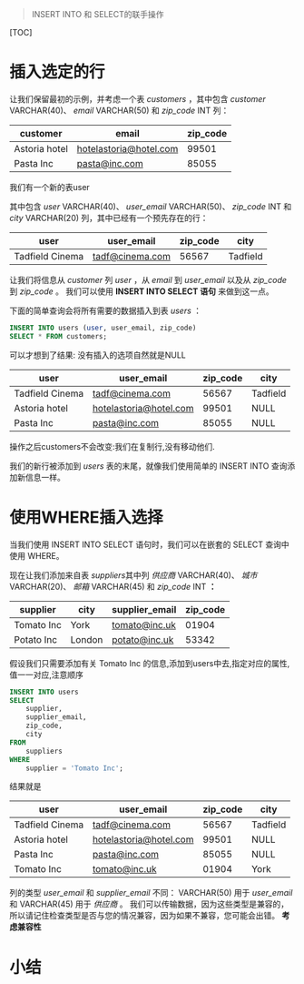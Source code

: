> INSERT INTO 和 SELECT的联手操作

[TOC]

# 插入选定的行

让我们保留最初的示例，并考虑一个表 *customers* ，其中包含 *customer* VARCHAR(40)、 *email* VARCHAR(50) 和 *zip_code* INT 列： 

| customer      | email                  | zip_code |
| ------------- | ---------------------- | -------- |
| Astoria hotel | hotelastoria@hotel.com | 99501    |
| Pasta Inc     | pasta@inc.com          | 85055    |

我们有一个新的表user

其中包含 *user* VARCHAR(40)、 *user_email* VARCHAR(50)、 *zip_code* INT 和 *city* VARCHAR(20) 列，其中已经有一个预先存在的行： 

| user            | user_email      | zip_code | city     |
| --------------- | --------------- | -------- | -------- |
| Tadfield Cinema | tadf@cinema.com | 56567    | Tadfield |

让我们将信息从 *customer* 列 *user* ，从 *email* 到 *user_email* 以及从 *zip_code* 到 *zip_code* 。 我们可以使用 **INSERT INTO SELECT 语句** 来做到这一点。 

下面的简单查询会将所有需要的数据插入到表 *users* ： 

```sql
INSERT INTO users (user, user_email, zip_code) 
SELECT * FROM customers; 
```

可以才想到了结果:  没有插入的选项自然就是NULL

| user            | user_email             | zip_code | city     |
| --------------- | ---------------------- | -------- | -------- |
| Tadfield Cinema | tadf@cinema.com        | 56567    | Tadfield |
| Astoria hotel   | hotelastoria@hotel.com | 99501    | NULL     |
| Pasta Inc       | pasta@inc.com          | 85055    | NULL     |

操作之后customers不会改变:我们在复制行,没有移动他们.

我们的新行被添加到 *users* 表的末尾，就像我们使用简单的 INSERT INTO 查询添加新信息一样。

# 使用WHERE插入选择

当我们使用 INSERT INTO SELECT 语句时，我们可以在嵌套的 SELECT 查询中使用 WHERE。 

现在让我们添加来自表 *suppliers*其中列 *供应商* VARCHAR(40)、 *城市* VARCHAR(20)、 *邮箱* VARCHAR(45) 和 *zip_code* INT **：**

| supplier   | city   | supplier_email | zip_code |
| ---------- | ------ | -------------- | -------- |
| Tomato Inc | York   | tomato@inc.uk  | 01904    |
| Potato Inc | London | potato@inc.uk  | 53342    |

假设我们只需要添加有关 Tomato Inc 的信息,添加到users中去,指定对应的属性,值一一对应,注意顺序

```sql
INSERT INTO users
SELECT 
    supplier, 
    supplier_email,
    zip_code,
    city 
FROM 
    suppliers
WHERE
    supplier = 'Tomato Inc'; 
```

结果就是

| user            | user_email             | zip_code | city     |
| --------------- | ---------------------- | -------- | -------- |
| Tadfield Cinema | tadf@cinema.com        | 56567    | Tadfield |
| Astoria hotel   | hotelastoria@hotel.com | 99501    | NULL     |
| Pasta Inc       | pasta@inc.com          | 85055    | NULL     |
| Tomato Inc      | tomato@inc.uk          | 01904    | York     |

列的类型 *user_email* 和 *supplier_email* 不同： VARCHAR(50) 用于 *user_email* 和 VARCHAR(45) 用于 *供应商* 。 我们可以传输数据，因为这些类型是兼容的，所以请记住检查类型是否与您的情况兼容，因为如果不兼容，您可能会出错。 **考虑兼容性**

# 小结



